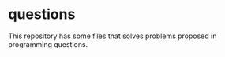 # questions
This repository has some files that solves problems proposed in programming questions. 
